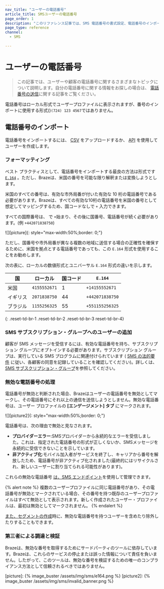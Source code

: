 ```yaml
---
nav_title: "ユーザーの電話番号"
article_title: SMSユーザーの電話番号
page_order: 1
description: "このリファレンス記事では、SMS 電話番号の書式設定、電話番号のインポート方法、SMS サブスクリプション グループへのユーザーの追加方法について説明します。"
page_type: reference
channel: 
  - SMS
  
---
```


# ユーザーの電話番号

> この記事では、ユーザーや顧客の電話番号に関するさまざまなトピックについて説明します。自分の電話番号に関する情報をお探しの場合は、 [電話番号の送信]({{site.baseurl}}/user_guide/message_building_by_channel/sms/sms_setup/short_and_long_codes/)に関する記事をご覧ください。

電話番号はローカル形式でユーザープロファイルに表示されますが、番号のインポートに使用する形式()`(724) 123 4567`ではありません。

## 電話番号のインポート

電話番号をインポートするには、 [CSV]({{site.baseurl}}/user_guide/data_and_analytics/user_data_collection/user_import/#csv) をアップロードするか、 [API]({{site.baseurl}}/api/endpoints/user_data/#user-track-endpoint) を使用してユーザーを作成します。

### フォーマッティング

ベスト プラクティスとして、電話番号をインポートする最良の方法は形式です [`E.164`](https://en.wikipedia.org/wiki/e.164) 。ただし、Brazeは、米国の番号を可能な限り解釈または変換しようとします。

米国のすべての番号は、有効な市外局番が付いた有効な 10 桁の電話番号である必要があります。Brazeは、すべての有効な10桁の電話番号を米国の番号として想定してマッピングするため、国コードなしで `+` 入力できます。

すべての国際番号は、 で `+`始まり、その後に国番号、電話番号が続く必要があります。(例 `+442071838750`)

![][picture]{: style="max-width:50%;border: 0;"}

ただし、国番号や市外局番が異なる複数の地域に送信する場合の正確性を確保するために、米国を拠点とする電話番号であっても、この `E.164` 形式を使用することをお勧めします。

次の表に、ローカルの数値形式とユニバーサル `E.164` 形式の違いを示します。

|国 |ローカル |国コード | `E.164` |
|---|---|---|---|
|米国 | `4155552671` | 1 | `+14155552671` |
|イギリス | `2071838750` | 44 | `+442071838750` |
|ブラジル | `1155256325` | 55 | `+551155256325` |
{: .reset-td-br-1 .reset-td-br-2 .reset-td-br-3 reset-td-br-4}

### SMS サブスクリプション・グループへのユーザーの追加

顧客が SMS メッセージを受信するには、有効な電話番号を持ち、サブスクリプション グループにオプトインする必要があります。サブスクリプション グループは、実行している SMS プログラムに関連付けられています ( [SMS の法的要件]({{site.baseurl}}/user_guide/message_building_by_channel/sms/sms_laws_and_regulations/) に従い、各顧客の同意を記録していることを確認してください)。詳しくは、 [SMS サブスクリプション・グループ][1]を参照してください。 

### 無効な電話番号の処理

電話番号が無効と判断された場合、Brazeはユーザーの電話番号を無効としてマークし、その電話番号にそれ以上の通信を送信しようとしません。無効な電話番号は、ユーザー プロファイルの **[エンゲージメント] タブ** にマークされます。

![][picture2]{: style="max-width:50%;border: 0;"}

電話番号は、次の理由で無効と見なされます。
- **プロバイダーエラー**:SMSプロバイダーから永続的なエラーを受信しました。これは、指定された電話番号の形式が正しくないか、SMSメッセージを永続的に受信できないことを示しています。
- **非アクティブ化**:モバイル加入者がサービスを終了し、キャリアから番号を解放したため、電話番号が非アクティブ化されました(最終的にはリサイクルされ、新しいユーザーに割り当てられる可能性があります)。

これらの無効な電話番号 [は、SMS エンドポイント]({{site.baseurl}}/api/endpoints/sms/)を使用して管理できます。 

{% alert note %}
複数のユーザープロファイルに同じ電話番号があり、その電話番号が無効とマークされている場合、その番号を持つ既存のユーザープロファイルはすべて無効として表示されます。新しく作成されたユーザー・プロファイルは、最初は無効としてマークされません。
{% endalert %}

[また、セグメントの作成][2]時に、無効な電話番号を持つユーザーを含めたり除外したりすることもできます。 

### 第三者による調達と検証

Brazeは、無効な番号を取得するためにサードパーティのツールに依存しています。Brazeは、これらのサービスの停止または誤った情報について責任を負いません。したがって、このツールは、無効な番号を検証するための唯一のコンプライアンス方法として信頼されるべきではありません。

[1]: {{site.baseurl}}/user_guide/message_building_by_channel/sms/sms_subscription_group/
[2]: {{site.baseurl}}/user_guide/engagement_tools/segments/creating_a_segment/#step-4-add-filters-to-your-segment
[picture]: {% image_buster /assets/img/sms/e164.png %}
[picture2]: {% image_buster /assets/img/sms/invalid_banner.png %}
